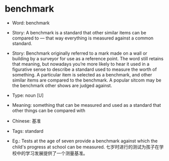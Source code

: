 # benchmark

- Word: benchmark
- Story: A benchmark is a standard that other similar items can be compared to — that way everything is measured against a common standard.
- Story: Benchmark originally referred to a mark made on a wall or building by a surveyor for use as a reference point. The word still retains that meaning, but nowadays you’re more likely to hear it used in a figurative sense to describe a standard used to measure the worth of something. A particular item is selected as a benchmark, and other similar items are compared to the benchmark. A popular sitcom may be the benchmark other shows are judged against.

- Type: noun [U]
- Meaning: something that can be measured and used as a standard that other things can be compared with
- Chinese: 基准
- Tags: standard
- Eg.: Tests at the age of seven provide a benchmark against which the child's progress at school can be measured. 七岁时进行的测试为孩子在学校中的学习发展提供了一个测量基准。

